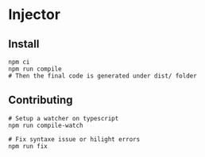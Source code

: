# Injector

## Install 

```
npm ci
npm run compile
# Then the final code is generated under dist/ folder
```

## Contributing

```
# Setup a watcher on typescript
npm run compile-watch

# Fix syntaxe issue or hilight errors
npm run fix
```